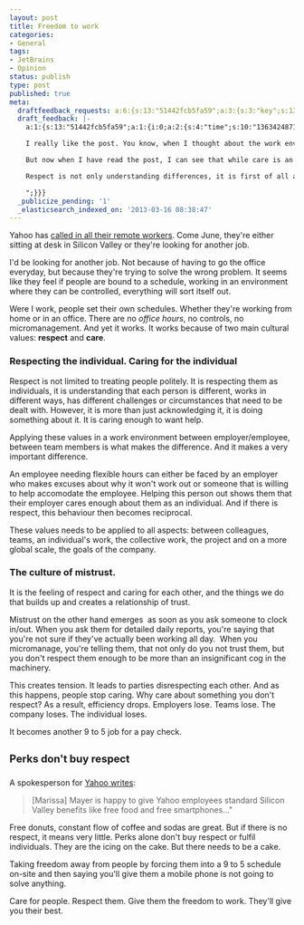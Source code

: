 ```yaml
---
layout: post
title: Freedom to work
categories:
- General
tags:
- JetBrains
- Opinion
status: publish
type: post
published: true
meta:
  draftfeedback_requests: a:6:{s:13:"51442fcb5fa59";a:3:{s:3:"key";s:13:"51442fcb5fa59";s:4:"time";s:10:"1363423179";s:7:"user_id";s:7:"5078411";}s:13:"51447714a8e45";a:3:{s:3:"key";s:13:"51447714a8e45";s:4:"time";s:10:"1363441428";s:7:"user_id";s:7:"5078411";}s:13:"51449629933e4";a:3:{s:3:"key";s:13:"51449629933e4";s:4:"time";s:10:"1363449385";s:7:"user_id";s:7:"5078411";}s:13:"51449dae8afeb";a:3:{s:3:"key";s:13:"51449dae8afeb";s:4:"time";s:10:"1363451310";s:7:"user_id";s:7:"5078411";}s:13:"5144ebf93b91d";a:3:{s:3:"key";s:13:"5144ebf93b91d";s:4:"time";s:10:"1363471353";s:7:"user_id";s:7:"5078411";}s:13:"5144f1387f743";a:3:{s:3:"key";s:13:"5144f1387f743";s:4:"time";s:10:"1363472696";s:7:"user_id";s:7:"5078411";}}
  draft_feedback: |-
    a:1:{s:13:"51442fcb5fa59";a:1:{i:0;a:2:{s:4:"time";s:10:"1363424871";s:7:"content";s:847:" Hello Hadi,

    I really like the post. You know, when I thought about the work environment we foster, the keyword that got highlighted in my head was normally 'care'.

    But now when I have read the post, I can see that while care is an enormously important part of JetBrains' culture, it is normally expressed in other aspects of the work relationships like the perks or office environment or whatever.

    Respect is not only understanding differences, it is first of all always assuming that the person next to you knows what he does, that he cares about you, about his work, about the company. It is politeness when you express your opinion without pushing, but rather by asking questions. It is an extremely valuable asset the company has and a very fragile one. I think we need to work hard to keep that inside the company, whichever times come.

    ";}}}
  _publicize_pending: '1'
  _elasticsearch_indexed_on: '2013-03-16 08:38:47'
---
```

Yahoo has <a href="http://www.businessinsider.com/marissa-mayer-tells-hundreds-of-remote-yahoo-employees-work-in-an-officeor-quit-2013-2">called in all their remote workers</a>. Come June, they're either sitting at desk in Silicon Valley or they're looking for another job.

I'd be looking for another job. Not because of having to go the office everyday, but because they're trying to solve the wrong problem. It seems like they feel if people are bound to a schedule, working in an environment where they can be controlled, everything will sort itself out.

Were I work, people set their own schedules. Whether they're working from home or in an office. There are no <em>office hours</em>, no controls, no micromanagement. And yet it works. It works because of two main cultural values: <strong>respect</strong> and <strong>care</strong>.
<h3>Respecting the individual. Caring for the individual</h3>
Respect is not limited to treating people politely. It is respecting them as individuals, it is understanding that each person is different, works in different ways, has different challenges or circumstances that need to be dealt with. However, it is more than just acknowledging it, it is doing something about it. It is caring enough to want help.

Applying these values in a work environment between employer/employee, between team members is what makes the difference. And it makes a very important difference.

An employee needing flexible hours can either be faced by an employer who makes excuses about why it won't work out or someone that is willing to help accomodate the employee. Helping this person out shows them that their employer cares enough about them as an individual. And if there is respect, this behaviour then becomes reciprocal.

These values needs to be applied to all aspects: between colleagues, teams, an individual's work, the collective work, the project and on a more global scale, the goals of the company.
<h3>The culture of mistrust.</h3>
It is the feeling of respect and caring for each other, and the things we do that builds up and creates a relationship of trust.

Mistrust on the other hand emerges  as soon as you ask someone to clock in/out. When you ask them for detailed daily reports, you're saying that you're not sure if they've actually been working all day.  When you micromanage, you're telling them, that not only do you not trust them, but you don't respect them enough to be more than an insignificant cog in the machinery.

This creates tension. It leads to parties disrespecting each other. And as this happens, people stop caring. Why care about something you don't respect? As a result, efficiency drops. Employers lose. Teams lose. The company loses. The individual loses.

It becomes another 9 to 5 job for a pay check.
<h3><span style="font-size:1.142857143rem;line-height:1.846153846;">Perks don't buy respect </span></h3>
A spokesperson for <a href="http://www.businessinsider.com/why-marissa-mayer-told-remote-employees-to-work-in-an-office--or-quit-2013-2">Yahoo writes</a>:
<blockquote>[Marissa] Mayer is happy to give Yahoo employees standard Silicon Valley benefits like free food and free smartphones…"</blockquote>
Free donuts, constant flow of coffee and sodas are great. But if there is no respect, it means very little. Perks alone don't buy respect or fulfil individuals. They are the icing on the cake. But there needs to be a cake.

Taking freedom away from people by forcing them into a 9 to 5 schedule on-site and then saying you'll give them a mobile phone is not going to solve anything.

Care for people. Respect them. Give them the freedom to work. They'll give you their best.
